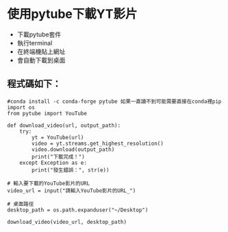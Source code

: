 # 使用pytube下載YT影片 

- 下載pytube套件
- 執行terminal
- 在終端機貼上網址
- 會自動下載到桌面


## 程式碼如下：

```tpl
#conda install -c conda-forge pytube 如果一直讀不到可能需要直接在conda裡pip
import os
from pytube import YouTube

def download_video(url, output_path):
    try:
        yt = YouTube(url)
        video = yt.streams.get_highest_resolution()
        video.download(output_path)
        print("下載完成！")
    except Exception as e:
        print("發生錯誤：", str(e))

# 輸入要下載的YouTube影片的URL
video_url = input("請輸入YouTube影片的URL_")

# 桌面路徑
desktop_path = os.path.expanduser("~/Desktop")

download_video(video_url, desktop_path)

```